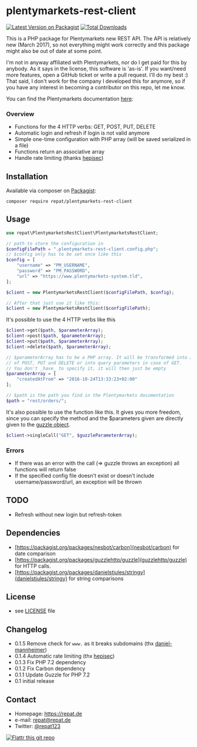 # plentymarkets-rest-client
[![Latest Version on Packagist](https://img.shields.io/packagist/v/repat/plentymarkets-rest-client.svg?style=flat-square)](https://packagist.org/packages/repat/plentymarkets-rest-client)
[![Total Downloads](https://img.shields.io/packagist/dt/repat/plentymarkets-rest-client.svg?style=flat-square)](https://packagist.org/packages/repat/plentymarkets-rest-client)

This is a PHP package for Plentymarkets new REST API. The API is relatively new (March 2017), so not everything might work correctly and this package might also be out of date at some point.

I'm not in anyway affiliated with Plentymarkets, nor do I get paid for this by anybody. As it says in the license, this software is 'as-is'. If you want/need more features, open a GitHub ticket or write a pull request. I'll do my best :) That said, I don't work for the company I developed this for anymore, so if you have any interest in becoming a contributor on this repo, let me know.

You can find the Plentymarkets documentation [here](https://developers.plentymarkets.com/):

### Overview
* Functions for the 4 HTTP verbs: GET, POST, PUT, DELETE
* Automatic login and refresh if login is not valid anymore
* Simple one-time configuration with PHP array (will be saved serialized in a file)
* Functions return an associative array
* Handle rate limiting (thanks [hepisec](http://github.com/hepisec))

## Installation
Available via composer on [Packagist](https://packagist.org/packages/repat/plentymarkets-rest-client):

`composer require repat/plentymarkets-rest-client`

## Usage
```php
use repat\PlentymarketsRestClient\PlentymarketsRestClient;

// path to store the configuration in
$configFilePath = ".plentymarkets-rest-client.config.php";
// $config only has to be set once like this
$config = [
    "username" => "PM_USERNAME",
    "password" => "PM_PASSWORD",
    "url" => "https://www.plentymarkets-system.tld",
];

$client = new PlentymarketsRestClient($configFilePath, $config);

// After that just use it like this:
$client = new PlentymarketsRestClient($configFilePath);
```

It's possible to use the 4 HTTP verbs like this
```php
$client->get($path, $parameterArray);
$client->post($path, $parameterArray);
$client->put($path, $parameterArray);
$client->delete($path, $parameterArray);

// $parameterArray has to be a PHP array. It will be transformed into JSON automatically in case
// of POST, PUT and DELETE or into query parameters in case of GET.
// You don't _have_ to specify it, it will then just be empty
$parameterArray = [
    "createdAtFrom" => "2016-10-24T13:33:23+02:00"
];

// $path is the path you find in the Plentymarkets documentation
$path = "rest/orders/";
```

It's also possible to use the function like this. It gives you more freedom, since
you can specify the method and the $parameters given are directly given to the [guzzle
object](http://docs.guzzlephp.org/en/latest/quickstart.html).

```php
$client->singleCall("GET", $guzzleParameterArray);
```

### Errors
* If there was an error with the call (=> guzzle throws an exception) all functions will return false
* If the specified config file doesn't exist or doesn't include username/password/url, an exception will be thrown

## TODO
* Refresh without new login but refresh-token

## Dependencies
* [https://packagist.org/packages/nesbot/carbon](nesbot/carbon) for date comparison
* [https://packagist.org/packages/guzzlehttp/guzzle](guzzlehttp/guzzle) for HTTP calls.
* [https://packagist.org/packages/danielstjules/stringy](danielstjules/stringy) for string comparisons

## License
* see [LICENSE](https://github.com/repat/plentymarkets-rest-client/blob/master/LICENSE) file

## Changelog
* 0.1.5 Remove check for `www.` as it breaks subdomains (thx [daniel-mannheimer](https://github.com/repat/plentymarkets-rest-client/pull/9))
* 0.1.4 Automatic rate limiting (thx [hepisec](https://github.com/repat/plentymarkets-rest-client/pull/8))
* 0.1.3 Fix PHP 7.2 dependency
* 0.1.2 Fix Carbon dependency
* 0.1.1 Update Guzzle for PHP 7.2
* 0.1 initial release

## Contact
* Homepage: https://repat.de
* e-mail: repat@repat.de
* Twitter: [@repat123](https://twitter.com/repat123 "repat123 on twitter")

[![Flattr this git repo](http://api.flattr.com/button/flattr-badge-large.png)](https://flattr.com/submit/auto?user_id=repat&url=https://github.com/repat/plentymarkets-rest-client&title=plentymarkets-rest-client&language=&tags=github&category=software)
